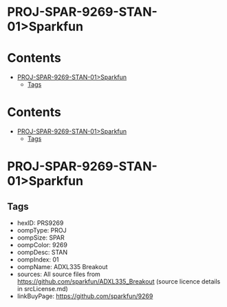 
PROJ-SPAR-9269-STAN-01>Sparkfun
===============================

Contents
========

* [PROJ-SPAR-9269-STAN-01>Sparkfun](#proj-spar-9269-stan-01sparkfun)
	* [Tags](#tags)

Contents
========

* [PROJ-SPAR-9269-STAN-01>Sparkfun](#proj-spar-9269-stan-01sparkfun)
	* [Tags](#tags)

# PROJ-SPAR-9269-STAN-01>Sparkfun

## Tags

- hexID: PRS9269
- oompType: PROJ
- oompSize: SPAR
- oompColor: 9269
- oompDesc: STAN
- oompIndex: 01
- oompName: ADXL335 Breakout
- sources: All source files from https://github.com/sparkfun/ADXL335_Breakout (source licence details in srcLicense.md)
- linkBuyPage: https://github.com/sparkfun/9269
